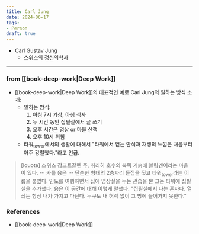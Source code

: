 ```yaml
---
title: Carl Jung
date: 2024-06-17
tags:
- Person
draft: true
---
```



- Carl Gustav Jung
    - 스위스의 정신의학자


---
### from [[book-deep-work|Deep Work]]
- [[book-deep-work|Deep Work]]의 대표적인 예로 Carl Jung의 일하는 방식 소개:
    - 일하는 방식:
        1. 아침 7시 기상, 아침 식사
        2. 두 시간 동안 집필실에서 글 쓰기
        3. 오후 시간은 명상 or 마을 산책
        4. 오후 10시 취침
    - 타워<sub>tower</sub>에서의 생활에 대해서 "타워에서 얻는 안식과 재생의 느낌은 처음부터 아주 강렬했다."라고 언급.

> [!quote] 스위스 장크트갈렌 주, 취리히 호수의 북쪽 기슭에 볼링겐이라는 마을이 있다. $\cdots$ 카를 융은 $\cdots$ 단순한 형태의 2층짜리 돌집을 짓고 타워<sub>tower</sub>라는 이름을 붙였다. 인도를 여행하면서 집에 명상실을 두는 관습을 본 그는 타워에 집필실을 추가했다. 융은 이 공간에 대해 이렇게 말했다. "집필실에서 나는 혼자다. 열쇠는 항상 내가 가지고 다닌다. 누구도 내 허락 없이 그 방에 들어가지 못한다."



### References
- [[book-deep-work|Deep Work]]
